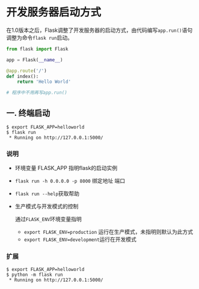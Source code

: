 # 开发服务器启动方式

在1.0版本之后，Flask调整了开发服务器的启动方式，由代码编写`app.run()`语句调整为命令`flask run`启动。

```python
from flask import Flask

app = Flask(__name__)

@app.route('/')
def index():
    return 'Hello World'

# 程序中不用再写app.run()
```

## 一. 终端启动

```shell
$ export FLASK_APP=helloworld
$ flask run
 * Running on http://127.0.0.1:5000/
```

### 说明

- 环境变量 FLASK_APP 指明flask的启动实例

- `flask run -h 0.0.0.0 -p 8000` 绑定地址 端口

- `flask run --help`获取帮助

- 生产模式与开发模式的控制

  通过`FLASK_ENV`环境变量指明

  - `export FLASK_ENV=production` 运行在生产模式，未指明则默认为此方式
  - `export FLASK_ENV=development`运行在开发模式

### 扩展

```shell
$ export FLASK_APP=helloworld
$ python -m flask run
 * Running on http://127.0.0.1:5000/
```